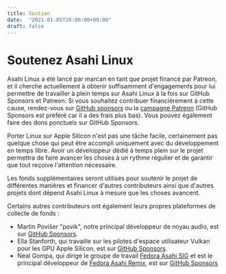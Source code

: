 ```yaml
---
title: Soutien
date:  "2021-01-05T20:00:00+09:00"
draft: false
---
```


# Soutenez Asahi Linux

Asahi Linux a été lancé par marcan en tant que projet financé par Patreon, et il cherche actuellement à obtenir suffisamment d'engagements pour lui permettre de travailler à plein temps sur Asahi Linux à la fois sur GitHub Sponsors et Patreon. Si vous souhaitez contribuer financièrement à cette cause, rendez-vous sur [GitHub sponsors](https://github.com/sponsors/marcan) ou la [campagne Patreon](https://patreon.com/marcan) (GitHub Sponsors est préféré car il a des frais plus bas). Vous pouvez également faire des dons ponctuels sur GitHub Sponsors.

Porter Linux sur Apple Silicon n'est pas une tâche facile, certainement pas quelque chose qui peut être accompli uniquement avec du développement en temps libre. Avoir un développeur dédié à temps plein sur le projet permettra de faire avancer les choses à un rythme régulier et de garantir que tout reçoive l'attention nécessaire.

Les fonds supplémentaires seront utilisés pour soutenir le projet de différentes manières et financer d'autres contributeurs ainsi que d'autres projets dont dépend Asahi Linux à mesure que les choses avancent.

Certains autres contributeurs ont également leurs propres plateformes de collecte de fonds :

* Martin Povišer "povik", notre principal développeur de noyau audio, est sur [GitHub Sponsors](https://github.com/sponsors/povik).
* Ella Stanforth, qui travaille sur les pilotes d'espace utilisateur Vulkan pour les GPU Apple Silicon, est sur [GitHub Sponsors](https://github.com/sponsors/Ella-0).
* Neal Gompa, qui dirige le groupe de travail [Fedora Asahi SIG](https://fedoraproject.org/wiki/SIGs/Asahi) et est le principal développeur de [Fedora Asahi Remix](https://fedora-asahi-remix.org/), est sur [GitHub Sponsors](https://github.com/sponsors/Conan-Kudo)
